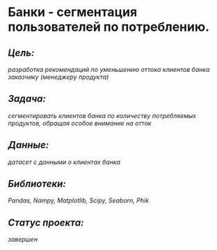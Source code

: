 # Банки - сегментация пользователей по потреблению.
 ## ***Цель:*** 
 *разработка рекомендаций по уменьшению оттока клиентов банка заказчику (менеджеру продукта)*

## ***Задача:*** 
*сегментировать клиентов банка по количеству потребляемых продуктов, обращая особое внимание на отток*

## ***Данные:***
*датасет с данными о клиентах банка*

## ***Библиотеки:***
*Pandas, Nampy, Matplotlib, Scipy, Seaborn, Phik*

## ***Статус проекта:***
*завершен*
